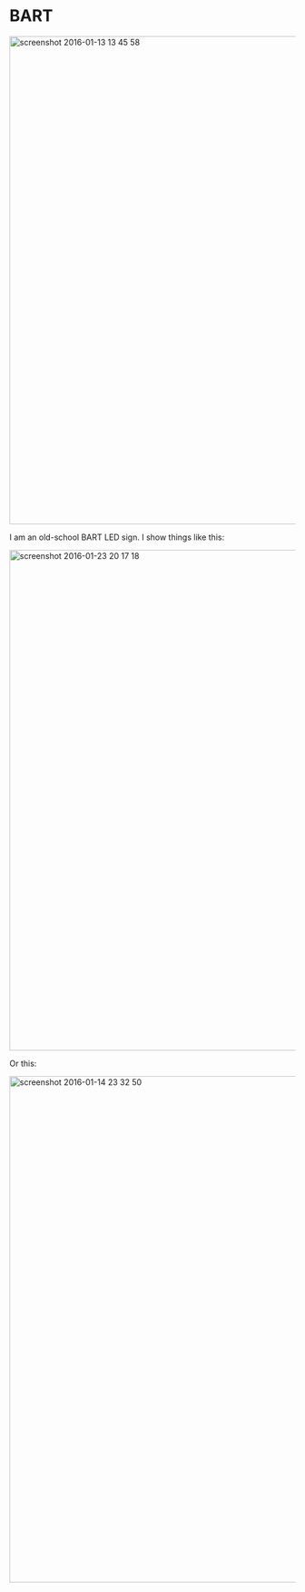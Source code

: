 # BART

<img width="858" alt="screenshot 2016-01-13 13 45 58" src="https://user-images.githubusercontent.com/2553268/48666307-27927c80-ea8d-11e8-8f34-f5aeafeefc94.png">

I am an old-school BART LED sign. I show things like this:

<img width="880" alt="screenshot 2016-01-23 20 17 18" src="https://user-images.githubusercontent.com/2553268/48666306-27927c80-ea8d-11e8-87a6-0466ac65eae1.png">

Or this:

<img width="890" alt="screenshot 2016-01-14 23 32 50" src="https://user-images.githubusercontent.com/2553268/48666309-27927c80-ea8d-11e8-8225-f902e6ee6edd.png">
